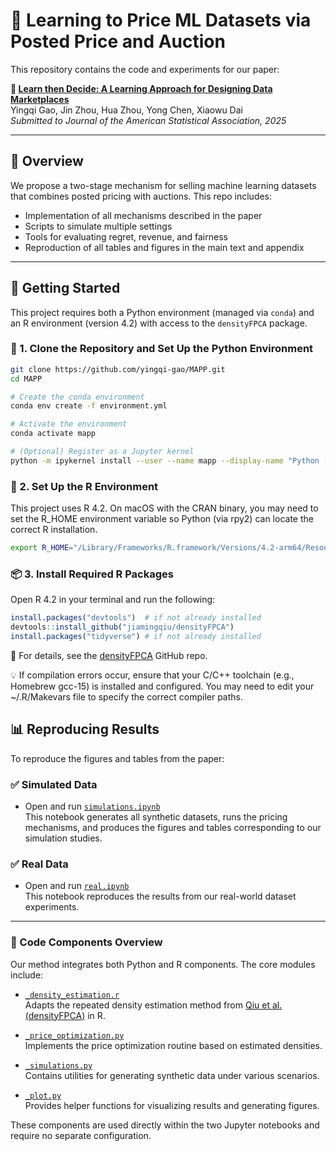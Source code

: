 # 📄 Learning to Price ML Datasets via Posted Price and Auction

This repository contains the code and experiments for our paper:

**📄 [Learn then Decide: A Learning Approach for Designing Data Marketplaces](https://arxiv.org/abs/2503.10773)**  
Yingqi Gao, Jin Zhou, Hua Zhou, Yong Chen, Xiaowu Dai\
*Submitted to Journal of the American Statistical Association, 2025*

---

## 🧾 Overview

We propose a two-stage mechanism for selling machine learning datasets that combines posted pricing with auctions. This repo includes:

- Implementation of all mechanisms described in the paper
- Scripts to simulate multiple settings
- Tools for evaluating regret, revenue, and fairness
- Reproduction of all tables and figures in the main text and appendix

---

## 🚀 Getting Started

This project requires both a Python environment (managed via `conda`) and an R environment (version 4.2) with access to the `densityFPCA` package.

### 🔧 1. Clone the Repository and Set Up the Python Environment

```bash
git clone https://github.com/yingqi-gao/MAPP.git
cd MAPP

# Create the conda environment
conda env create -f environment.yml

# Activate the environment
conda activate mapp

# (Optional) Register as a Jupyter kernel
python -m ipykernel install --user --name mapp --display-name "Python (mapp)"
```

### 🧬 2. Set Up the R Environment

This project uses R 4.2. On macOS with the CRAN binary, you may need to set the R_HOME environment variable so Python (via rpy2) can locate the correct R installation.

```bash
export R_HOME="/Library/Frameworks/R.framework/Versions/4.2-arm64/Resources"
```

### 📦 3. Install Required R Packages

Open R 4.2 in your terminal and run the following:

```r
install.packages("devtools")  # if not already installed
devtools::install_github("jiamingqiu/densityFPCA")
install.packages("tidyverse") # if not already installed
```

📌 For details, see the [densityFPCA](https://github.com/jiamingqiu/densityFPCA) GitHub repo.

💡 If compilation errors occur, ensure that your C/C++ toolchain (e.g., Homebrew gcc-15) is installed and configured. You may need to edit your ~/.R/Makevars file to specify the correct compiler paths.


## 📊 Reproducing Results

To reproduce the figures and tables from the paper:

### ✅ Simulated Data

- Open and run [`simulations.ipynb`](simulations.ipynb)  
  This notebook generates all synthetic datasets, runs the pricing mechanisms, and produces the figures and tables corresponding to our simulation studies.

### ✅ Real Data

- Open and run [`real.ipynb`](real.ipynb)  
  This notebook reproduces the results from our real-world dataset experiments.

---

### 🧠 Code Components Overview

Our method integrates both Python and R components. The core modules include:

- [`_density_estimation.r`](./_density_estimation.r)  
  Adapts the repeated density estimation method from [Qiu et al. (densityFPCA)](https://github.com/jiamingqiu/densityFPCA) in R.

- [`_price_optimization.py`](./_price_optimization.py)  
  Implements the price optimization routine based on estimated densities.

- [`_simulations.py`](./_simulations.py)  
  Contains utilities for generating synthetic data under various scenarios.

- [`_plot.py`](./_plot.py)  
  Provides helper functions for visualizing results and generating figures.

These components are used directly within the two Jupyter notebooks and require no separate configuration.
